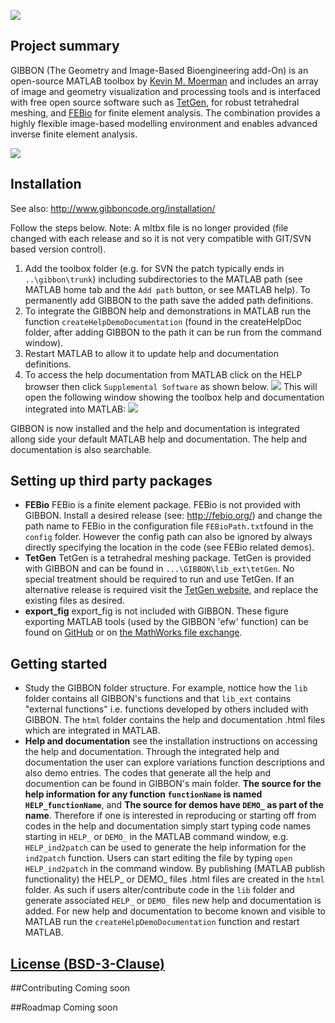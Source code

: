 
![](http://www.gibboncode.org/wp-content/uploads/2014/05/header1.png)

## Project summary
GIBBON (The Geometry and Image-Based Bioengineering add-On) is an open-source MATLAB toolbox by [Kevin M. Moerman](kevimoerman.org) and includes an array of image and geometry visualization and processing tools and is interfaced with free open source software such as [TetGen](http://wias-berlin.de/software/tetgen/), for robust tetrahedral meshing, and [FEBio](http://febio.org/) for finite element analysis. The combination provides a highly flexible image-based modelling environment and enables advanced inverse finite element analysis.

![](http://www.gibboncode.org/wp-content/uploads/2014/05/Picture1.png)

## Installation
See also: http://www.gibboncode.org/installation/

Follow the steps below. Note: A mltbx file is no longer provided (file changed with each release and so it is not very compatible with GIT/SVN based version control).

1. Add the toolbox folder (e.g. for SVN the patch typically ends in `..\gibbon\trunk`) including subdirectories to the MATLAB path (see MATLAB home tab and the `Add path` button, or see MATLAB help). To permanently add GIBBON to the path save the added path definitions. 
2. To integrate the GIBBON help and demonstrations in MATLAB run the function `createHelpDemoDocumentation` (found in the createHelpDoc folder, after adding GIBBON to the path it can be run from the command window).
3. Restart MATLAB to allow it to update help and documentation definitions.
3. To access the help documentation from MATLAB click on the HELP browser then click `Supplemental Software` as shown below.
![](http://www.gibboncode.org/wp-content/uploads/2014/05/helpFront1.png)
This will open the following window showing the toolbox help and documentation integrated into MATLAB:
![](http://www.gibboncode.org/wp-content/uploads/2014/05/helpFront2.png)

GIBBON is now installed and the help and documentation is integrated allong side your default MATLAB help and documentation. The help and documentation is also searchable. 

## Setting up third party packages
* **FEBio** FEBio is a finite element package. FEBio is not provided with GIBBON. Install a desired release (see: http://febio.org/) and change the path name to FEBio in the configuration file `FEBioPath.txt`found in the `config` folder. However the config path can also be ignored by always directly specifying the location in the code (see FEBio related demos).
* **TetGen** TetGen is a tetrahedral meshing package. TetGen is provided with GIBBON and can be found in `...\GIBBON\lib_ext\tetGen`. No special treatment should be required to run and use TetGen. If an alternative release is required visit the [TetGen website](http://wias-berlin.de/software/tetgen/), and replace the existing files as desired. 
* **export_fig** export_fig is not included with GIBBON. These figure exporting MATLAB tools (used by the GIBBON 'efw' function) can be found on [GitHub](https://github.com/altmany/export_fig) or on [the MathWorks file exchange](http://www.mathworks.com/matlabcentral/fileexchange/23629-export-fig). 

## Getting started
* Study the GIBBON folder structure. For example, nottice how the `lib` folder contains all GIBBON's functions and that `lib_ext` contains "external functions" i.e. functions developed by others included with GIBBON. The `html` folder contains the help and documentation .html files which are integrated in MATLAB. 
* **Help and documentation** see the installation instructions on accessing the help and documentation. Through the integrated help and documentation the user can explore variations function descriptions and also demo entries. The codes that generate all the help and documention can be found in GIBBON's main folder. **The source for the help information for any function `functionName` is named `HELP_functionName`**, and  **The source for demos have `DEMO_` as part of the name**. Therefore if one is interested in reproducing or starting off from codes in the help and documentation simply start typing code names starting in `HELP_` or `DEMO_` in the MATLAB command window, e.g. `HELP_ind2patch` can be used to generate the help information for the `ind2patch` function. Users can start editing the file by typing `open HELP_ind2patch` in the command window. By publishing (MATLAB publish functionality) the HELP_ or DEMO_ files .html files are created in the `html` folder. As such if users alter/contribute code in the `lib` folder and generate associated `HELP_` or `DEMO_` files new help and documentation is added. For new help and documentation to become known and visible to MATLAB run the `createHelpDemoDocumentation` function and restart MATLAB. 

## [License (BSD-3-Clause)](https://github.com/Kevin-Mattheus-Moerman/GIBBON/blob/master/LICENSE)

##Contributing
Coming soon

##Roadmap
Coming soon
